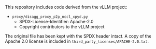 This repository includes code derived from the vLLM project:

  - `proxy/disagg_proxy_p2p_nccl_xpyd.py`   
  	- SPDX-License-Identifier: Apache-2.0   
	- Copyright contributors to the vLLM project  
	
The original file has been kept with the SPDX header intact. A copy of the Apache 2.0 license is included in `third_party_licenses/APACHE-2.0.txt`.